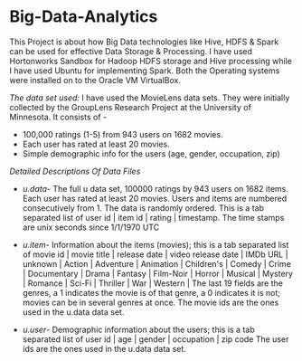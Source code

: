 # Big-Data-Analytics

This Project is about how Big Data technologies like Hive, HDFS & Spark can be used for effective Data Storage & Processing. I have used Hortonworks Sandbox for Hadoop HDFS storage and Hive processing while I have used Ubuntu for implementing Spark. Both the Operating systems were installed on to the Oracle VM VirtualBox.
 
*The data set used:*
I have used the MovieLens data sets. They were initially collected by the GroupLens Research Project at the University of Minnesota. It consists of -
* 100,000 ratings (1-5) from 943 users on 1682 movies. 
* Each user has rated at least 20 movies. 
* Simple demographic info for the users (age, gender, occupation, zip)

*Detailed Descriptions Of Data Files* 

* *u.data*-   The full u data set, 100000 ratings by 943 users on 1682 items.
              Each user has rated at least 20 movies.  Users and items are
              numbered consecutively from 1.  The data is randomly
              ordered. This is a tab separated list of 
	         user id | item id | rating | timestamp. 
              The time stamps are unix seconds since 1/1/1970 UTC   

* *u.item*-   Information about the items (movies); this is a tab separated
              list of
              movie id | movie title | release date | video release date |
              IMDb URL | unknown | Action | Adventure | Animation |
              Children's | Comedy | Crime | Documentary | Drama | Fantasy |
              Film-Noir | Horror | Musical | Mystery | Romance | Sci-Fi |
              Thriller | War | Western |
              The last 19 fields are the genres, a 1 indicates the movie
              is of that genre, a 0 indicates it is not; movies can be in
              several genres at once.
              The movie ids are the ones used in the u.data data set.

* *u.user*-   Demographic information about the users; this is a tab
              separated list of
              user id | age | gender | occupation | zip code
              The user ids are the ones used in the u.data data set.
